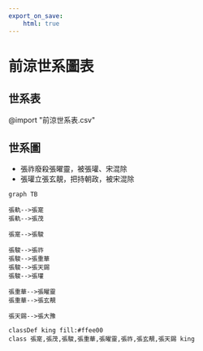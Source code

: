 ```yaml
---
export_on_save:
    html: true
---
```


# 前涼世系圖表

## 世系表

@import "前涼世系表.csv"

## 世系圖

- 張祚廢殺張曜靈，被張瓘、宋混除
- 張瓘立張玄靚，把持朝政，被宋混除

```mermaid
graph TB

張軌-->張寔
張軌-->張茂

張寔-->張駿

張駿-->張祚
張駿-->張重華
張駿-->張天錫
張駿-->張瓘

張重華-->張曜靈
張重華-->張玄靚

張天錫-->張大豫

classDef king fill:#ffee00
class 張寔,張茂,張駿,張重華,張曜靈,張祚,張玄靚,張天錫 king
```